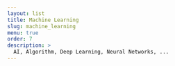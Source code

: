 ```yaml
---
layout: list
title: Machine Learning
slug: machine_learning
menu: true
order: 7
description: >
  AI, Algorithm, Deep Learning, Neural Networks, ...
---
```

